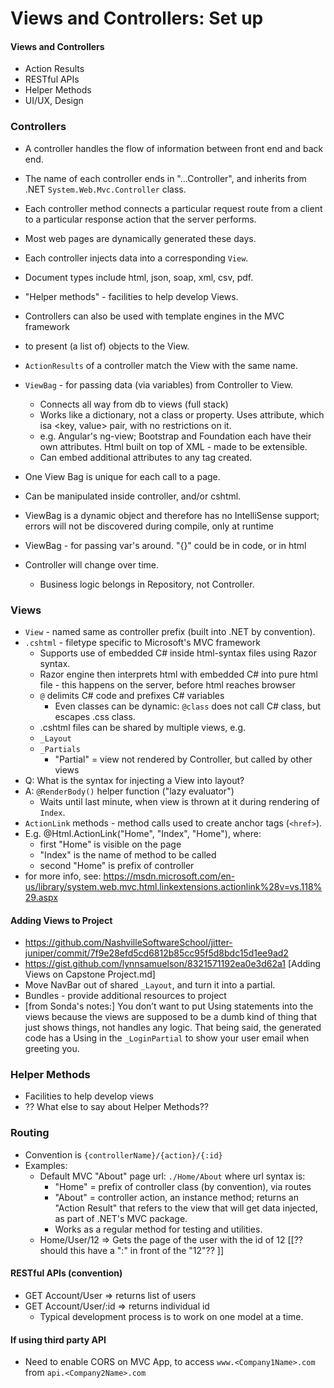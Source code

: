 # Views and Controllers: Set up

#### Views and Controllers
*	Action Results
*	RESTful APIs
*	Helper Methods
*	UI/UX, Design

### Controllers
* A controller handles the flow of information between front end and back end.
* The name of each controller ends in "...Controller", and inherits from .NET `System.Web.Mvc.Controller` class.
* Each controller method connects a particular request route from a client to a particular response action that the server performs.
 * Most web pages are dynamically generated these days.
* Each controller injects data into a corresponding `View`.
 * Document types include html, json, soap, xml, csv, pdf.
* "Helper methods" - facilities to help develop Views.
* Controllers can also be used with template engines in the MVC framework
 * to present (a list of) objects to the View.
* `ActionResults` of a controller match the View with the same name.
* `ViewBag` - for passing data (via variables) from Controller to View.  
  * Connects all way from db to views (full stack)
  * Works like a dictionary, not a class or property.  Uses attribute, which isa  <key, value> pair, with no restrictions on it.
   * e.g. Angular's ng-view; Bootstrap and Foundation each have their own attributes.  Html built on top of XML - made to be extensible.
   * Can embed additional attributes to any tag created.
 * One View Bag is unique for each call to a page.  
 * Can be manipulated inside controller, and/or cshtml.
 * ViewBag is a dynamic object and therefore has no IntelliSense support; errors will not be discovered during compile, only at runtime
 * ViewBag - for passing var's around.
"{}"  could be in code, or in html


* Controller will change over time.
  * Business logic belongs in Repository, not Controller.

### Views
* `View` - named same as controller prefix (built into .NET by convention).
* `.cshtml` - filetype specific to Microsoft's MVC framework
  * Supports use of embedded C# inside html-syntax files using Razor syntax.
  * Razor engine then interprets html with embedded C# into pure html file - this happens on the server, before html reaches browser
  * `@` delimits C# code and prefixes C# variables
     * Even classes can be dynamic: `@class` does not call C# class, but escapes .css class.
  * .cshtml files can be shared by multiple views, e.g.
   * `_Layout`
   * `_Partials`
     * "Partial" = view not rendered by Controller, but called by other views
* Q: What is the syntax for injecting a View into layout?
* A: `@RenderBody()` helper function ("lazy evaluator")
    * Waits until last minute, when view is thrown at it during rendering of `Index`.
* `ActionLink` methods - method calls used to create anchor tags (`<href>`).
 * E.g.
@Html.ActionLink("Home", "Index", "Home"), where:
   *	first "Home" is visible on the page
   *	"Index" is the name of method to be called
   *	second "Home" is prefix of controller
* for more info, see: https://msdn.microsoft.com/en-us/library/system.web.mvc.html.linkextensions.actionlink%28v=vs.118%29.aspx

#### Adding Views to Project
* https://github.com/NashvilleSoftwareSchool/jitter-juniper/commit/7f9e28efd5cd6812b85cc95f5d8bdc15d1ee9ad2
* https://gist.github.com/lynnsamuelson/8321571192ea0e3d62a1    [Adding Views on Capstone Project.md]
* Move NavBar out of shared `_Layout`, and turn it into a partial.
* Bundles - provide additional resources to project
* [from Sonda's notes:] You don’t want to put Using statements into the views because the views are supposed to be a dumb kind of thing that just shows things, not handles any logic. That being said, the generated code has a Using in the `_LoginPartial` to show your user email when greeting you.


### Helper Methods
* Facilities to help develop views
* ?? What else to say about Helper Methods??

### Routing
* Convention is `{controllerName}/{action}/{:id}`
* Examples:
  * Default MVC "About" page url:  `./Home/About` where url syntax is:
    *	"Home" = prefix of controller class (by convention), via routes
    *	"About" = controller action, an instance method; returns an "Action Result" that refers to the view that will get data injected, as part of .NET's MVC package.  
      * Works as a regular method for testing and utilities.
  * Home/User/12   =>   Gets the page of the user with the id of 12 [[?? should this have a ":" in front of the "12"?? ]]

#### RESTful APIs (convention)
* GET Account/User   => returns list of users
* GET Account/User/:id => returns individual id
  * Typical development process is to work on one model at a time.

#### If using third party API
* Need to enable CORS on MVC App, to access `www.<Company1Name>.com` from `api.<Company2Name>.com`
